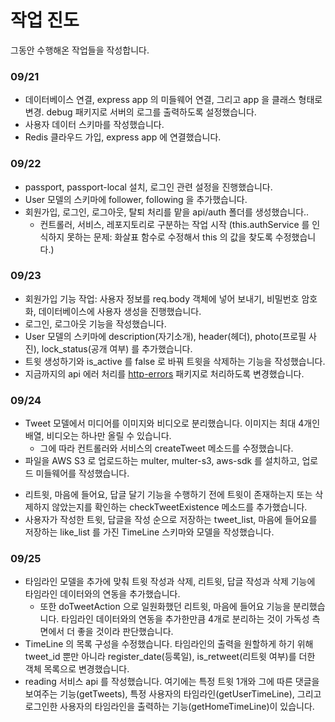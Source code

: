 # 작업 진도

그동안 수행해온 작업들을 작성합니다.

### 09/21

- 데이터베이스 연결, express app 의 미들웨어 연결, 그리고 app 을 클래스 형태로 변경. debug 패키지로 서버의 로그를 출력하도록 설정했습니다.
- 사용자 데이터 스키마를 작성했습니다.
- Redis 클라우드 가입, express app 에 연결했습니다.

### 09/22

- passport, passport-local 설치, 로그인 관련 설정을 진행했습니다.
- User 모델의 스키마에 follower, following 을 추가했습니다.
- 회원가입, 로그인, 로그아웃, 탈퇴 처리를 맡을 api/auth 폴더를 생성했습니다..
  - 컨트롤러, 서비스, 레포지토리로 구분하는 작업 시작 (this.authService 를 인식하지 못하는 문제: 화살표 함수로 수정해서 this 의 값을 찾도록 수정했습니다.)

### 09/23

- 회원가입 기능 작업: 사용자 정보를 req.body 객체에 넣어 보내기, 비밀번호 암호화, 데이터베이스에 사용자 생성을 진행했습니다.
- 로그인, 로그아웃 기능을 작성했습니다.
- User 모델의 스키마에 description(자기소개), header(헤더), photo(프로필 사진), lock_status(공개 여부) 를 추가했습니다.
- 트윗 생성하기와 is_active 를 false 로 바꿔 트윗을 삭제하는 기능을 작성했습니다.
- 지금까지의 api 에러 처리를 [http-errors](https://www.npmjs.com/package/http-errors) 패키지로 처리하도록 변경했습니다.

### 09/24

- Tweet 모델에서 미디어를 이미지와 비디오로 분리했습니다. 이미지는 최대 4개인 배열, 비디오는 하나만 올릴 수 있습니다.
  - 그에 따라 컨트롤러와 서비스의 createTweet 메소드를 수정했습니다.
- 파일을 AWS S3 로 업로드하는 multer, multer-s3, aws-sdk 를 설치하고, 업로드 미들웨어를 작성했습니다.
<!-- - 리트윗, 마음에 들어요 기능을 doTweetAction 메소드로 수행하도록 작성했습니다. 답글 달기와 삭제 기능을 작성했습니다. -->
- 리트윗, 마음에 들어요, 답글 달기 기능을 수행하기 전에 트윗이 존재하는지 또는 삭제하지 않았는지를 확인하는 checkTweetExistence 메소드를 추가했습니다.
- 사용자가 작성한 트윗, 답글을 작성 순으로 저장하는 tweet_list, 마음에 들어요를 저장하는 like_list 를 가진 TimeLine 스키마와 모델을 작성했습니다.

### 09/25

- 타임라인 모델을 추가에 맞춰 트윗 작성과 삭제, 리트윗, 답글 작성과 삭제 기능에 타임라인 데이터와의 연동을 추가했습니다.
  - 또한 doTweetAction 으로 일원화했던 리트윗, 마음에 들어요 기능을 분리했습니다. 타임라인 데이터와의 연동을 추가한만큼 4개로 분리하는 것이 가독성 측면에서 더 좋을 것이라 판단했습니다.
- TimeLine 의 목록 구성을 수정했습니다. 타임라인의 출력을 원할하게 하기 위해 tweet_id 뿐만 아니라 register_date(등록일), is_retweet(리트윗 여부)를 더한 객체 목록으로 변경했습니다.
- reading 서비스 api 를 작성했습니다. 여기에는 특정 트윗 1개와 그에 따른 댓글을 보여주는 기능(getTweets), 특정 사용자의 타임라인(getUserTimeLine), 그리고 로그인한 사용자의 타임라인을 출력하는 기능(getHomeTimeLine)이 있습니다.
